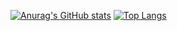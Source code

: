 [![Anurag's GitHub stats](https://github-readme-stats.vercel.app/api?username=Fergus4506)](https://github.com/anuraghazra/github-readme-stats)
[![Top Langs](https://github-readme-stats.vercel.app/api/top-langs/?username=Fergus4506&layout=donut-vertical)](https://github.com/anuraghazra/github-readme-stats)
